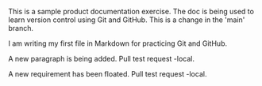 This is a sample product documentation exercise. The doc is being used to learn version control using Git and GitHub. This is a change in the 'main' branch. 

I am writing my first file in Markdown for practicing Git and GitHub. 

A new paragraph is being added. Pull test request -local. 

A new requirement has been floated. Pull test request -local. 
